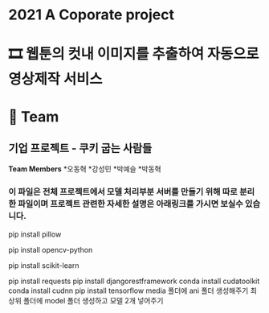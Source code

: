 # 2021 A Coporate project

# 🎞️ 웹툰의 컷내 이미지를 추출하여 자동으로 영상제작 서비스


# 🍪 Team

## 기업 프로젝트 - 쿠키 굽는 사람들
**Team Members**
 *오동혁
 *강성민
 *박예슬
 *박동혁

### 이 파일은 전체 프로젝트에서 모델 처리부분 서버를 만들기 위해 따로 분리한 파일이며 프로젝트 관련한 자세한 설명은 아래링크를 가시면 보실수 있습니다.  
pip install pillow

pip install opencv-python

pip install scikit-learn

pip install requests
pip install djangorestframework
conda install cudatoolkit
conda install cudnn
pip install tensorflow
media 폴더에 ani 폴더 생성해주기
최상위 폴더에 model 폴더 생성하고 모델 2개 넣어주기
